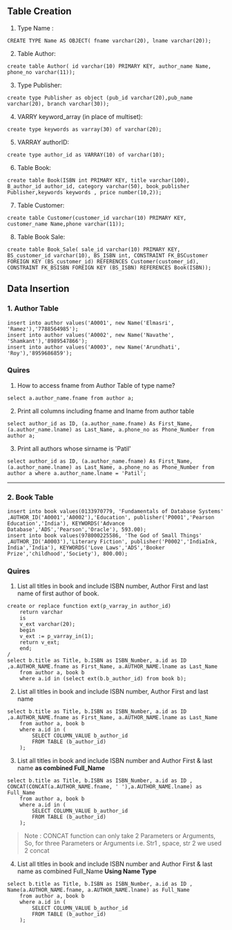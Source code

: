 ## Table Creation

1. Type Name :
```
CREATE TYPE Name AS OBJECT( fname varchar(20), lname varchar(20));
```  

2. Table Author:
```
create table Author( id varchar(10) PRIMARY KEY, author_name Name, phone_no varchar(11));
```

3. Type Publisher:
```
create type Publisher as object (pub_id varchar(20),pub_name varchar(20), branch varchar(30));
```

4. VARRY keyword_array (in place of multiset):

```
create type keywords as varray(30) of varchar(20);
```

5. VARRAY authorID:
```
create type author_id as VARRAY(10) of varchar(10);
```

6. Table Book:
```
create table Book(ISBN int PRIMARY KEY, title varchar(100), B_author_id author_id, category varchar(50), book_publisher Publisher,keywords keywords , price number(10,2));
```

7. Table Customer:
```
create table Customer(customer_id varchar(10) PRIMARY KEY, customer_name Name,phone varchar(11));
```

8. Table Book Sale:
```
create table Book_Sale( sale_id varchar(10) PRIMARY KEY, BS_customer_id varchar(10), BS_ISBN int, CONSTRAINT FK_BSCustomer FOREIGN KEY (BS_customer_id) REFERENCES Customer(customer_id), CONSTRAINT FK_BSISBN FOREIGN KEY (BS_ISBN) REFERENCES Book(ISBN));
```


## Data Insertion

### 1. Author Table
```
insert into author values('A0001', new Name('Elmasri', 'Ramez'),'7788564985');
insert into author values('A0002', new Name('Navathe', 'Shamkant'),'8989547866');
insert into author values('A0003', new Name('Arundhati', 'Roy'),'8959686859');
```

### Quires

1. How to access fname from Author Table of type name?
```
select a.author_name.fname from author a;
```

2. Print all columns including fname and lname from author table
```
select author_id as ID, (a.author_name.fname) As First_Name, (a.author_name.lname) as Last_Name, a.phone_no as Phone_Number from author a;
```

3. Print all authors whose sirname is 'Patil'
```
select author_id as ID, (a.author_name.fname) As First_Name, (a.author_name.lname) as Last_Name, a.phone_no as Phone_Number from author a where a.author_name.lname = 'Patil';
```

<hr>

### 2. Book Table

```
insert into book values(0133970779, 'Fundamentals of Database Systems' ,AUTHOR_ID('A0001','A0002'),'Education', publisher('P0001','Pearson Education','India'), KEYWORDS('Advance Database','ADS','Pearson','Oracle'), 593.00);
insert into book values(978000225586, 'The God of Small Things' ,AUTHOR_ID('A0003'),'Literary Fiction', publisher('P0002','IndiaInk, India','India'), KEYWORDS('Love Laws','ADS','Booker Prize','childhood','Society'), 800.00);
```

### Quires

1. List all titles in book and include ISBN number, Author First and last name of first author of book.
```
create or replace function ext(p_varray_in author_id)
    return varchar
    is
    v_ext varchar(20);
    begin
    v_ext := p_varray_in(1);
    return v_ext;
    end;
/
select b.title as Title, b.ISBN as ISBN_Number, a.id as ID ,a.AUTHOR_NAME.fname as First_Name, a.AUTHOR_NAME.lname as Last_Name 
    from author a, book b 
    where a.id in (select ext(b.b_author_id) from book b);
```

2. List all titles in book and include ISBN number, Author First and last name
```
select b.title as Title, b.ISBN as ISBN_Number, a.id as ID ,a.AUTHOR_NAME.fname as First_Name, a.AUTHOR_NAME.lname as Last_Name 
    from author a, book b 
    where a.id in (
        SELECT COLUMN_VALUE b_author_id  
        FROM TABLE (b_author_id)
    );
```
3. List all titles in book and include ISBN number and Author First & last name **as combined Full_Name**
```
select b.title as Title, b.ISBN as ISBN_Number, a.id as ID , CONCAT(CONCAT(a.AUTHOR_NAME.fname, ' '),a.AUTHOR_NAME.lname) as Full_Name 
    from author a, book b 
    where a.id in (
        SELECT COLUMN_VALUE b_author_id  
        FROM TABLE (b_author_id)
    );
```
> Note : CONCAT function can only take 2 Parameters or Arguments, So, for three Parameters or Arguments i.e. Str1 , space, str 2 we used 2 concat 

4. List all titles in book and include ISBN number and Author First & last name as combined Full_Name **Using Name Type**
```
select b.title as Title, b.ISBN as ISBN_Number, a.id as ID , Name(a.AUTHOR_NAME.fname, a.AUTHOR_NAME.lname) as Full_Name 
    from author a, book b 
    where a.id in (
        SELECT COLUMN_VALUE b_author_id  
        FROM TABLE (b_author_id)
    );
```
